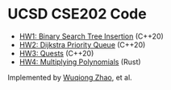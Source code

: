 # UCSD CSE202 Code

- [HW1: Binary Search Tree Insertion](hw1_binary_search_insertion) (C++20)
- [HW2: Dijkstra Priority Queue](hw2_dijkstra_priority_queue) (C++20)
- [HW3: Quests](hw3_quests) (C++20)
- [HW4: Multiplying Polynomials](hw4_mult_polynomials) (Rust)

Implemented by [Wuqiong Zhao](https://wqzhao.org), et al.
